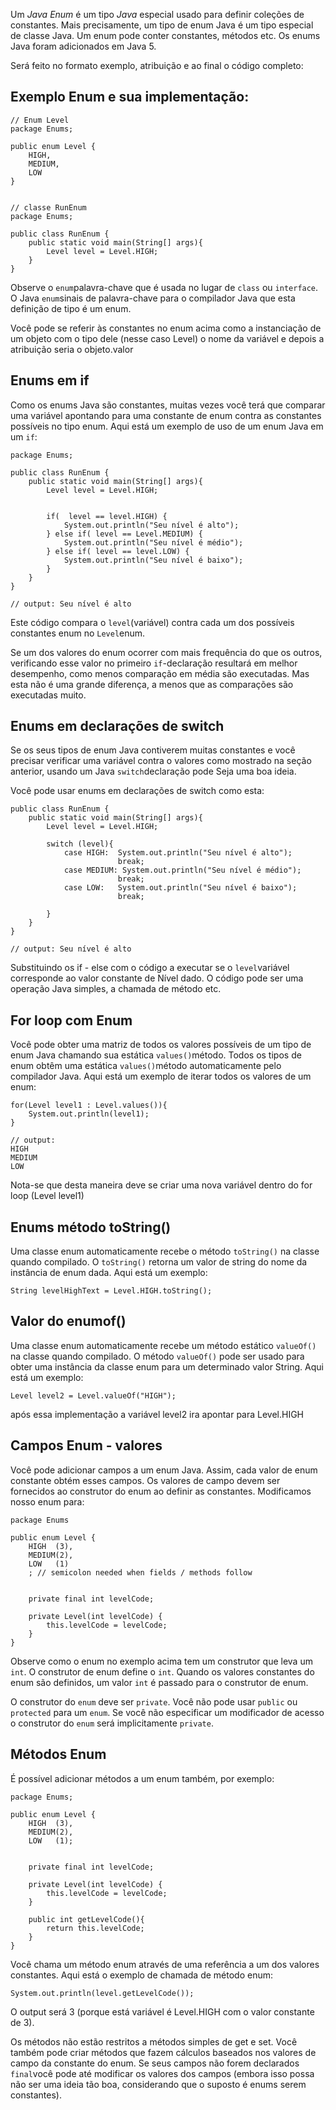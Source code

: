 Um _Java Enum_ é um tipo _Java_ especial usado para definir coleções de constantes. Mais precisamente, um tipo de enum Java é um tipo especial de classe Java. Um enum pode conter constantes, métodos etc. Os enums Java foram adicionados em Java 5.

Será feito no formato exemplo, atribuição e ao final o código completo:

## Exemplo Enum e sua implementação:

```
// Enum Level
package Enums;  
  
public enum Level {  
    HIGH,  
    MEDIUM,  
    LOW  
}


// classe RunEnum
package Enums;  
  
public class RunEnum {  
    public static void main(String[] args){  
        Level level = Level.HIGH;  
    }  
}
```

Observe o `enum`palavra-chave que é usada no lugar de `class` ou `interface`. O Java `enum`sinais de palavra-chave para o compilador Java que esta definição de tipo é um enum.

Você pode se referir às constantes no enum acima como a instanciação de um objeto com o tipo dele (nesse caso Level) o nome da variável e depois a atribuição seria o objeto.valor

## Enums em if

Como os enums Java são constantes, muitas vezes você terá que comparar uma variável apontando para uma constante de enum contra as constantes possíveis no tipo enum. Aqui está um exemplo de uso de um enum Java em um `if`:

```
package Enums;  
  
public class RunEnum {  
    public static void main(String[] args){  
        Level level = Level.HIGH;  
  
  
        if(  level == level.HIGH) {  
            System.out.println("Seu nível é alto");  
        } else if( level == Level.MEDIUM) {  
            System.out.println("Seu nível é médio");  
        } else if( level == level.LOW) {  
            System.out.println("Seu nível é baixo");  
        }  
    }  
}

// output: Seu nível é alto
```

Este código compara o `level`(variável) contra cada um dos possíveis constantes enum no `Level`enum.

Se um dos valores do enum ocorrer com mais frequência do que os outros, verificando esse valor no primeiro `if`-declaração resultará em melhor desempenho, como menos comparação em média são executadas. Mas esta não é uma grande diferença, a menos que as comparações são executadas muito.

## Enums em declarações de switch

Se os seus tipos de enum Java contiverem muitas constantes e você precisar verificar uma variável contra o valores como mostrado na seção anterior, usando um Java `switch`declaração pode Seja uma boa ideia.

Você pode usar enums em declarações de switch como esta:

```
public class RunEnum {  
    public static void main(String[] args){  
        Level level = Level.HIGH;  
    
		switch (level){  
		    case HIGH:  System.out.println("Seu nível é alto");  
		                break;  
		    case MEDIUM: System.out.println("Seu nível é médio");  
		                break;  
		    case LOW:   System.out.println("Seu nível é baixo");  
		                break;  
                  
		}
	}
}

// output: Seu nível é alto
```

Substituindo os if - else com o código a executar se o `level`variável corresponde ao valor constante de Nível dado. O código pode ser uma operação Java simples, a chamada de método etc.

## For loop com Enum

Você pode obter uma matriz de todos os valores possíveis de um tipo de enum Java chamando sua estática `values()`método. Todos os tipos de enum obtêm uma estática `values()`método automaticamente pelo compilador Java. Aqui está um exemplo de iterar todos os valores de um enum:

```
for(Level level1 : Level.values()){  
    System.out.println(level1);  
}

// output: 
HIGH
MEDIUM
LOW
```

Nota-se que desta maneira deve se criar uma nova variável dentro do for loop (Level level1)

## Enums método toString()

Uma classe enum automaticamente recebe o método `toString()` na classe quando compilado. O `toString()` retorna um valor de string do nome da instância de enum dada. Aqui está um exemplo:

```
String levelHighText = Level.HIGH.toString();
```


## Valor do enumof()

Uma classe enum automaticamente recebe um método estático `valueOf()` na classe quando compilado. O método `valueOf()` pode ser usado para obter uma instância da classe enum para um determinado valor String. Aqui está um exemplo:

```
Level level2 = Level.valueOf("HIGH");
```

após essa implementação a variável level2 ira apontar para Level.HIGH

## Campos Enum - valores

Você pode adicionar campos a um enum Java. Assim, cada valor de enum constante obtém esses campos. Os valores de campo devem ser fornecidos ao construtor do enum ao definir as constantes. Modificamos nosso enum para:

```
package Enums

public enum Level {
    HIGH  (3), 
    MEDIUM(2),  
    LOW   (1)   
    ; // semicolon needed when fields / methods follow


    private final int levelCode;

    private Level(int levelCode) {
        this.levelCode = levelCode;
    }
}
```

Observe como o enum no exemplo acima tem um construtor que leva um `int`. O construtor de enum define o `int`. Quando os valores constantes do enum são definidos, um valor `int` é passado para o construtor de enum.

O construtor do `enum` deve ser `private`. Você não pode usar `public` ou `protected` para um  `enum`. Se você não especificar um modificador de acesso o construtor do `enum` será implicitamente `private`.

## Métodos Enum

É possível adicionar métodos a um enum também, por exemplo:

```
package Enums;  
  
public enum Level {  
    HIGH  (3),  
    MEDIUM(2),  
    LOW   (1);  
  
  
    private final int levelCode;  
  
    private Level(int levelCode) {  
        this.levelCode = levelCode;  
    }  
      
    public int getLevelCode(){  
        return this.levelCode;  
    }  
}
```

Você chama um método enum através de uma referência a um dos valores constantes. Aqui está o exemplo de chamada de método  enum:

```
System.out.println(level.getLevelCode());
```

O output será 3 (porque está variável é Level.HIGH com o valor constante de 3).

Os métodos não estão restritos a métodos simples de get e set. Você também pode criar métodos que fazem cálculos baseados nos valores de campo da constante do enum. Se seus campos não forem declarados `final`você pode até modificar os valores dos campos (embora isso possa não ser uma ideia tão boa, considerando que o suposto é enums serem constantes).